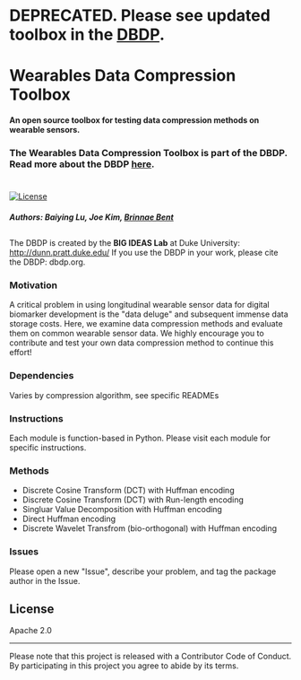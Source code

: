 # DEPRECATED. Please see updated toolbox in the [DBDP](https://github.com/DigitalBiomarkerDiscoveryPipeline/Data-Compression-Toolbox).

# Wearables Data Compression Toolbox
#### An open source toolbox for testing data compression methods on wearable sensors. 
### The Wearables Data Compression Toolbox is part of the DBDP. Read more about the DBDP [here](dbdp.org).
#
 [![License](https://img.shields.io/badge/License-Apache%202.0-blue.svg)](https://opensource.org/licenses/Apache-2.0)

##### **Authors:** Baiying Lu, Joe Kim, [Brinnae Bent](runsdata.org)

##
The DBDP is created by the **BIG IDEAS Lab** at Duke University: http://dunn.pratt.duke.edu/
If you use the DBDP in your work, please cite the DBDP: dbdp.org.

### Motivation

A critical problem in using longitudinal wearable sensor data for digital biomarker development is the "data deluge" and subsequent immense data storage costs. Here, we examine data compression methods and evaluate them on common wearable sensor data. We highly encourage you to contribute and test your own data compression method to continue this effort!

### Dependencies
Varies by compression algorithm, see specific READMEs

### Instructions

Each module is function-based in Python. Please visit each module for specific instructions. 


### Methods
* Discrete Cosine Transform (DCT) with Huffman encoding
* Discrete Cosine Transform (DCT) with Run-length encoding
* Singluar Value Decomposition with Huffman encoding
* Direct Huffman encoding
* Discrete Wavelet Transfrom (bio-orthogonal) with Huffman encoding


### Issues

Please open a new "Issue", describe your problem, and tag the package author in the Issue.


License
----

Apache 2.0

***
Please note that this project is released with a Contributor Code of Conduct. By participating in this project you agree to abide by its terms.


[//]: # (These are reference links used in the body of this note and get stripped out when the markdown processor does its job. There is no need to format nicely because it shouldn't be seen. Thanks SO - http://stackoverflow.com/questions/4823468/store-comments-in-markdown-syntax)


   [dill]: <https://github.com/joemccann/dillinger>
   [git-repo-url]: <https://github.com/joemccann/dillinger.git>
   [john gruber]: <http://daringfireball.net>
   [df1]: <http://daringfireball.net/projects/markdown/>
   [markdown-it]: <https://github.com/markdown-it/markdown-it>
   [Ace Editor]: <http://ace.ajax.org>
   [node.js]: <http://nodejs.org>
   [Twitter Bootstrap]: <http://twitter.github.com/bootstrap/>
   [jQuery]: <http://jquery.com>
   [@tjholowaychuk]: <http://twitter.com/tjholowaychuk>
   [express]: <http://expressjs.com>
   [AngularJS]: <http://angularjs.org>
   [Gulp]: <http://gulpjs.com>

   [PlDb]: <https://github.com/joemccann/dillinger/tree/master/plugins/dropbox/README.md>
   [PlGh]: <https://github.com/joemccann/dillinger/tree/master/plugins/github/README.md>
   [PlGd]: <https://github.com/joemccann/dillinger/tree/master/plugins/googledrive/README.md>
   [PlOd]: <https://github.com/joemccann/dillinger/tree/master/plugins/onedrive/README.md>
   [PlMe]: <https://github.com/joemccann/dillinger/tree/master/plugins/medium/README.md>
   [PlGa]: <https://github.com/RahulHP/dillinger/blob/master/plugins/googleanalytics/README.md>
